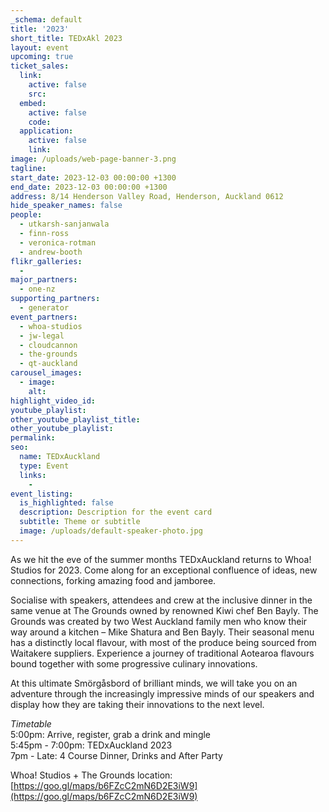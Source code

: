 ```yaml
---
_schema: default
title: '2023'
short_title: TEDxAkl 2023
layout: event
upcoming: true
ticket_sales:
  link:
    active: false
    src:
  embed:
    active: false
    code:
  application:
    active: false
    link:
image: /uploads/web-page-banner-3.png
tagline:
start_date: 2023-12-03 00:00:00 +1300
end_date: 2023-12-03 00:00:00 +1300
address: 8/14 Henderson Valley Road, Henderson, Auckland 0612
hide_speaker_names: false
people:
  - utkarsh-sanjanwala
  - finn-ross
  - veronica-rotman
  - andrew-booth
flikr_galleries:
  -
major_partners:
  - one-nz
supporting_partners:
  - generator
event_partners:
  - whoa-studios
  - jw-legal
  - cloudcannon
  - the-grounds
  - qt-auckland
carousel_images:
  - image:
    alt:
highlight_video_id:
youtube_playlist:
other_youtube_playlist_title:
other_youtube_playlist:
permalink:
seo:
  name: TEDxAuckland
  type: Event
  links:
    -
event_listing:
  is_highlighted: false
  description: Description for the event card
  subtitle: Theme or subtitle
  image: /uploads/default-speaker-photo.jpg
---
```

As we hit the eve of the summer months TEDxAuckland returns to Whoa! Studios for 2023. Come along for an exceptional confluence of ideas, new connections, forking amazing food and jamboree.

Socialise with speakers, attendees and crew at the inclusive dinner in the same venue at The Grounds owned by renowned Kiwi chef Ben Bayly. The Grounds was created by two West Auckland family men who know their way around a kitchen – Mike Shatura and Ben Bayly. Their seasonal menu has a distinctly local flavour, with most of the produce being sourced from Waitakere suppliers. Experience a journey of traditional Aotearoa flavours bound together with some progressive culinary innovations.

At this ultimate Smörgåsbord of brilliant minds, we will take you on an adventure through the increasingly impressive minds of our speakers and display how they are taking their innovations to the next level.

*Timetable*<br>5:00pm: Arrive, register, grab a drink and mingle<br>5:45pm - 7:00pm: TEDxAuckland 2023<br>7pm - Late: 4 Course Dinner, Drinks and After Party

Whoa! Studios + The Grounds location: [https://goo.gl/maps/b6FZcC2mN6D2E3iW9](https://goo.gl/maps/b6FZcC2mN6D2E3iW9)
